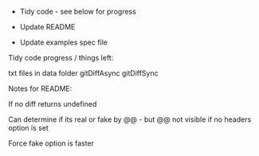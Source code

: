 * Tidy code - see below for progress

* Update README

* Update examples spec file



Tidy code progress / things left:

txt files in data folder
gitDiffAsync
gitDiffSync



Notes for README:

If no diff returns undefined

Can determine if its real or fake by @@ - but @@ not visible if no headers option is set

Force fake option is faster
